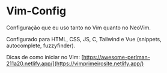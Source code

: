 # Vim-Config
Configuração que eu uso tanto no Vim quanto no NeoVim.

Configurado para HTML, CSS, JS, C, Tailwind e Vue (snippets, autocomplete, fuzzyfinder).

Dicas de como iniciar no Vim: [https://awesome-perlman-211a20.netlify.app/](https://vimprimeirosite.netlify.app/)
